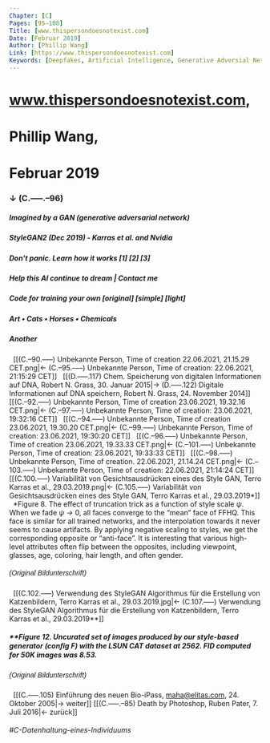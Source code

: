 ```yaml
---
Chapter: [C]
Pages: [95–108]
Title: [www.thispersondoesnotexist.com]
Date: [Februar 2019]
Author: [Phillip Wang]
Link: [https://www.thispersondoesnotexist.com]
Keywords: [Deepfakes, Artificial Intelligence, Generative Adversial Network, Personen]
---
```


# www.thispersondoesnotexist.com,
# Phillip Wang, 
# Februar 2019
### ↓ (C.–––.–96)
##### Imagined by a GAN (generative adversarial network)
##### StyleGAN2 (Dec 2019) - Karras et al. and Nvidia
##### Don't panic. Learn how it works \[1\] \[2\] \[3\]
##### Help this AI continue to dream | Contact me
##### Code for training your own \[original\] \[simple\] \[light\]
##### Art • Cats • Horses • Chemicals
##### Another
&nbsp;
[[(C.–90.–––) Unbekannte Person, Time of creation 22.06.2021, 21.15.29 CET.png|← (C.–95.–––) Unbekannte Person, Time of creation: 22.06.2021, 21:15:29 CET]]
&nbsp;
[[(D.–––.117) Chem. Speicherung von digitalen Informationen auf DNA, Robert N. Grass, 30. Januar 2015|→ (D.–––.122) Digitale Informationen auf DNA speichern, Robert N. Grass, 24. November 2014]]
&nbsp;
[[(C.–92.–––) Unbekannte Person, Time of creation 23.06.2021, 19.32.16 CET.png|← (C.–97.–––) Unbekannte Person, Time of creation: 23.06.2021, 19:32:16 CET]]
&nbsp;
[[(C.–94.–––) Unbekannte Person, Time of creation 23.06.2021, 19.30.20 CET.png|← (C.–99.–––) Unbekannte Person, Time of creation: 23.06.2021, 19:30:20 CET]]
&nbsp;
[[(C.–96.–––) Unbekannte Person, Time of creation 23.06.2021, 19.33.33 CET.png|← (C.–101.–––) Unbekannte Person, Time of creation: 23.06.2021, 19:33:33 CET]]
&nbsp;
[[(C.–98.–––) Unbekannte Person, Time of creation. 22.06.2021, 21.14.24 CET.png|← (C.–103.–––) Unbekannte Person, Time of creation: 22.06.2021, 21:14:24 CET]]
&nbsp;
[[(C.100.–––) Variabilität von Gesichtsausdrücken eines des Style GAN, Terro Karras et al., 29.03.2019.png|← (C.105.–––) Variabilität von Gesichtsausdrücken eines des Style GAN, Terro Karras et al., 29.03.2019*]]
&nbsp;
\*Figure 8. The effect of truncation trick as a function of style scale _ψ_. When we fade _ψ →_ 0, all faces converge to the “mean” face of FFHQ. This face is similar for all trained networks, and the interpolation towards it never seems to cause artifacts. By applying negative scaling to styles, we get the corresponding opposite or “anti-face”. It is interesting that various high-level attributes often flip between the opposites, including viewpoint, glasses, age, coloring, hair length, and often gender.
##### <span style="font-family: sans-serif; font-weight: 500;">(Original Bildunterschrift)</span>
&nbsp;
[[(C.102.–––) Verwendung des StyleGAN Algorithmus für die Erstellung von Katzenbildern, Terro Karras et al., 29.03.2019.jpg|← (C.107.–––) Verwendung des StyleGAN Algorithmus für die Erstellung von Katzenbildern, Terro Karras et al., 29.03.2019\*\*]]
&nbsp;
##### \*\*Figure 12. Uncurated set of images produced by our style-based generator (conﬁg F) with the LSUN CAT dataset at 2562. FID computed for 50K images was 8.53.
##### <span style="font-family: sans-serif; font-weight: 500;">(Original Bildunterschrift)</span>
&nbsp;
[[(C.–––.105) Einführung des neuen Bio-iPass, maha@elitas.com, 24. Oktober 2005|→ weiter]]
[[(C.–––.–85) Death by Photoshop, Ruben Pater, 7. Juli 2016|← zurück]]
###### #C-Datenhaltung-eines-Individuums